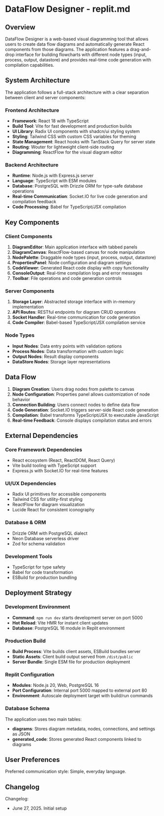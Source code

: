 # DataFlow Designer - replit.md

## Overview

DataFlow Designer is a web-based visual diagramming tool that allows users to create data flow diagrams and automatically generate React components from those diagrams. The application features a drag-and-drop interface for building flowcharts with different node types (input, process, output, datastore) and provides real-time code generation with compilation capabilities.

## System Architecture

The application follows a full-stack architecture with a clear separation between client and server components:

### Frontend Architecture
- **Framework**: React 18 with TypeScript
- **Build Tool**: Vite for fast development and production builds
- **UI Library**: Radix UI components with shadcn/ui styling system
- **Styling**: Tailwind CSS with custom CSS variables for theming
- **State Management**: React hooks with TanStack Query for server state
- **Routing**: Wouter for lightweight client-side routing
- **Diagramming**: ReactFlow for the visual diagram editor

### Backend Architecture
- **Runtime**: Node.js with Express.js server
- **Language**: TypeScript with ESM modules
- **Database**: PostgreSQL with Drizzle ORM for type-safe database operations
- **Real-time Communication**: Socket.IO for live code generation and compilation feedback
- **Code Processing**: Babel for TypeScript/JSX compilation

## Key Components

### Client Components
1. **DiagramEditor**: Main application interface with tabbed panels
2. **DiagramCanvas**: ReactFlow-based canvas for node manipulation
3. **NodePalette**: Draggable node types (input, process, output, datastore)
4. **PropertiesPanel**: Node configuration and diagram settings
5. **CodeViewer**: Generated React code display with copy functionality
6. **ConsoleOutput**: Real-time compilation logs and error messages
7. **Toolbar**: File operations and code generation controls

### Server Components
1. **Storage Layer**: Abstracted storage interface with in-memory implementation
2. **API Routes**: RESTful endpoints for diagram CRUD operations
3. **Socket Handler**: Real-time communication for code generation
4. **Code Compiler**: Babel-based TypeScript/JSX compilation service

### Node Types
- **Input Nodes**: Data entry points with validation options
- **Process Nodes**: Data transformation with custom logic
- **Output Nodes**: Result display components
- **DataStore Nodes**: Storage layer representations

## Data Flow

1. **Diagram Creation**: Users drag nodes from palette to canvas
2. **Node Configuration**: Properties panel allows customization of node behavior
3. **Connection Building**: Users connect nodes to define data flow
4. **Code Generation**: Socket.IO triggers server-side React code generation
5. **Compilation**: Babel transforms TypeScript/JSX to executable JavaScript
6. **Real-time Feedback**: Console displays compilation status and errors

## External Dependencies

### Core Framework Dependencies
- React ecosystem (React, ReactDOM, React Query)
- Vite build tooling with TypeScript support
- Express.js with Socket.IO for real-time features

### UI/UX Dependencies
- Radix UI primitives for accessible components
- Tailwind CSS for utility-first styling
- ReactFlow for diagram visualization
- Lucide React for consistent iconography

### Database & ORM
- Drizzle ORM with PostgreSQL dialect
- Neon Database serverless driver
- Zod for schema validation

### Development Tools
- TypeScript for type safety
- Babel for code transformation
- ESBuild for production bundling

## Deployment Strategy

### Development Environment
- **Command**: `npm run dev` starts development server on port 5000
- **Hot Reload**: Vite HMR for instant client updates
- **Database**: PostgreSQL 16 module in Replit environment

### Production Build
- **Build Process**: Vite builds client assets, ESBuild bundles server
- **Static Assets**: Client build output served from `/dist/public`
- **Server Bundle**: Single ESM file for production deployment

### Replit Configuration
- **Modules**: Node.js 20, Web, PostgreSQL 16
- **Port Configuration**: Internal port 5000 mapped to external port 80
- **Environment**: Autoscale deployment target with build/run commands

### Database Schema
The application uses two main tables:
- **diagrams**: Stores diagram metadata, nodes, connections, and settings as JSON
- **generated_code**: Stores generated React components linked to diagrams

## User Preferences

Preferred communication style: Simple, everyday language.

## Changelog

Changelog:
- June 27, 2025. Initial setup
